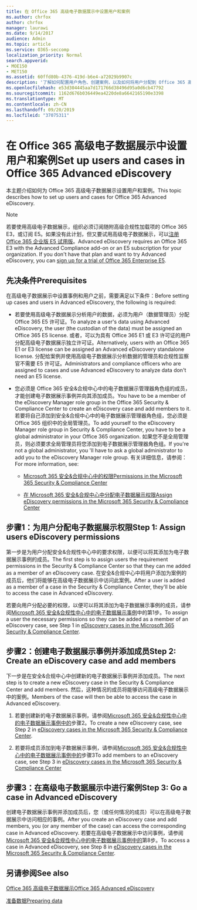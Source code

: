 ```yaml
---
title: 在 Office 365 高级电子数据展示中设置用户和案例
ms.author: chrfox
author: chrfox
manager: laurawi
ms.date: 9/14/2017
audience: Admin
ms.topic: article
ms.service: O365-seccomp
localization_priority: Normal
search.appverid:
- MOE150
- MET150
ms.assetid: 60ffd80b-4376-419d-b6e4-a72029b9907c
description: '了解如何配置用户角色、创建案例，以及如何将用户分配到 Office 365 高级电子数据展示中的案例。  '
ms.openlocfilehash: e53d304445aa7d171766d38496d95a0d6cb47792
ms.sourcegitcommit: 1162d676b036449ea4220de8a6642165190e3398
ms.translationtype: MT
ms.contentlocale: zh-CN
ms.lasthandoff: 09/20/2019
ms.locfileid: "37075311"
---
```

# <a name="set-up-users-and-cases-in-office-365-advanced-ediscovery"></a><span data-ttu-id="c4fa0-103">在 Office 365 高级电子数据展示中设置用户和案例</span><span class="sxs-lookup"><span data-stu-id="c4fa0-103">Set up users and cases in Office 365 Advanced eDiscovery</span></span>

<span data-ttu-id="c4fa0-104">本主题介绍如何为 Office 365 高级电子数据展示设置用户和案例。</span><span class="sxs-lookup"><span data-stu-id="c4fa0-104">This topic describes how to set up users and cases for Office 365 Advanced eDiscovery.</span></span>
  
> [!NOTE]
> <span data-ttu-id="c4fa0-p101">若要使用高级电子数据展示，组织必须订阅随附高级合规性加载项的 Office 365 E3，或订阅 E5。如果没有此计划，但又要试用高级电子数据展示，可以[注册 Office 365 企业版 E5 试用版](https://go.microsoft.com/fwlink/p/?LinkID=698279)。</span><span class="sxs-lookup"><span data-stu-id="c4fa0-p101">Advanced eDiscovery requires an Office 365 E3 with the Advanced Compliance add-on or an E5 subscription for your organization. If you don't have that plan and want to try Advanced eDiscovery, you can [sign up for a trial of Office 365 Enterprise E5](https://go.microsoft.com/fwlink/p/?LinkID=698279).</span></span> 
  
## <a name="prerequisites"></a><span data-ttu-id="c4fa0-107">先决条件</span><span class="sxs-lookup"><span data-stu-id="c4fa0-107">Prerequisites</span></span>

<span data-ttu-id="c4fa0-108">在高级电子数据展示中设置事例和用户之前，需要满足以下条件：</span><span class="sxs-lookup"><span data-stu-id="c4fa0-108">Before setting up cases and users in Advanced eDiscovery, the following is required:</span></span>
  
- <span data-ttu-id="c4fa0-109">若要使用高级电子数据展示分析用户的数据，必须为用户（数据管理员）分配 Office 365 E5 许可证。</span><span class="sxs-lookup"><span data-stu-id="c4fa0-109">To analyze a user's data using Advanced eDiscovery, the user (the custodian of the data) must be assigned an Office 365 E5 license.</span></span> <span data-ttu-id="c4fa0-110">或者，可以为具有 Office 365 E1 或 E3 许可证的用户分配高级电子数据展示独立许可证。</span><span class="sxs-lookup"><span data-stu-id="c4fa0-110">Alternatively, users with an Office 365 E1 or E3 license can be assigned an Advanced eDiscovery standalone license.</span></span> <span data-ttu-id="c4fa0-111">分配给案例并使用高级电子数据展示分析数据的管理员和合规性监察官不需要 E5 许可证。</span><span class="sxs-lookup"><span data-stu-id="c4fa0-111">Administrators and compliance officers who are assigned to cases and use Advanced eDiscovery to analyze data don't need an E5 license.</span></span> 
    
- <span data-ttu-id="c4fa0-112">您必须是 Office 365 安全&amp;合规中心中的电子数据展示管理器角色组的成员，才能创建电子数据展示事例并向其添加成员。</span><span class="sxs-lookup"><span data-stu-id="c4fa0-112">You have to be a member of the eDiscovery Manager role group in the Office 365 Security &amp; Compliance Center to create an eDiscovery case and add members to it.</span></span> <span data-ttu-id="c4fa0-113">若要将自己添加到安全&amp;合规中心中的电子数据展示管理器角色组，您必须是 Office 365 组织中的全局管理员。</span><span class="sxs-lookup"><span data-stu-id="c4fa0-113">To add yourself to the eDiscovery Manager role group in Security &amp; Compliance Center, you have to be a global administrator in your Office 365 organization.</span></span> <span data-ttu-id="c4fa0-114">如果您不是全局管理员，则必须要求全局管理员将您添加到电子数据展示管理器角色组。</span><span class="sxs-lookup"><span data-stu-id="c4fa0-114">If you're not a global administrator, you 'll have to ask a global administrator to add you to the eDiscovery Manager role group.</span></span> <span data-ttu-id="c4fa0-115">有关详细信息，请参阅：</span><span class="sxs-lookup"><span data-stu-id="c4fa0-115">For more information, see:</span></span>
    
  - [<span data-ttu-id="c4fa0-116">Microsoft 365 安全&amp;合规中心中的权限</span><span class="sxs-lookup"><span data-stu-id="c4fa0-116">Permissions in the Microsoft 365 Security &amp; Compliance Center</span></span>](/security/office-365-security/protect-against-threats.md)
    
  - [<span data-ttu-id="c4fa0-117">在 Microsoft 365 安全&amp;合规中心中分配电子数据展示权限</span><span class="sxs-lookup"><span data-stu-id="c4fa0-117">Assign eDiscovery permissions in the Microsoft‍ 365 Security &amp; Compliance Center</span></span>](assign-ediscovery-permissions.md)
    
## <a name="step-1-assign-users-ediscovery-permissions"></a><span data-ttu-id="c4fa0-118">步骤1：为用户分配电子数据展示权限</span><span class="sxs-lookup"><span data-stu-id="c4fa0-118">Step 1: Assign users eDiscovery permissions</span></span>

<span data-ttu-id="c4fa0-119">第一步是为用户分配安全&amp;合规性中心中的要求权限，以便可以将其添加为电子数据展示事例的成员。</span><span class="sxs-lookup"><span data-stu-id="c4fa0-119">The first step is to assign users the requirement permissions in the Security &amp; Compliance Center so that they can me added as a member of an eDiscovery case.</span></span> <span data-ttu-id="c4fa0-120">在安全&amp;合规中心中将用户添加为案例的成员后，他们将能够在高级电子数据展示中访问此案例。</span><span class="sxs-lookup"><span data-stu-id="c4fa0-120">After a user is added as a member of a case in the Security &amp; Compliance Center, they'll be able to access the case in Advanced eDiscovery.</span></span>
  
<span data-ttu-id="c4fa0-121">若要向用户分配必要的权限，以便可以将其添加为电子数据展示事例的成员，请参阅[Microsoft 365 安全&amp;合规性中心中的电子数据展示事例](ediscovery-cases.md#step-1-assign-ediscovery-permissions-to-potential-case-members)中的第1步。</span><span class="sxs-lookup"><span data-stu-id="c4fa0-121">To assign a user the necessary permissions so they can be added as a member of an eDiscovery case, see Step 1 in [eDiscovery cases in the Microsoft 365 Security &amp; Compliance Center](ediscovery-cases.md#step-1-assign-ediscovery-permissions-to-potential-case-members).</span></span>
  
## <a name="step-2-create-an-ediscovery-case-and-add-members"></a><span data-ttu-id="c4fa0-122">步骤2：创建电子数据展示事例并添加成员</span><span class="sxs-lookup"><span data-stu-id="c4fa0-122">Step 2: Create an eDiscovery case and add members</span></span>

<span data-ttu-id="c4fa0-123">下一步是在安全&amp;合规中心中创建新的电子数据展示事例并添加成员。</span><span class="sxs-lookup"><span data-stu-id="c4fa0-123">The next step is to create a new eDiscovery case in the Security &amp; Compliance Center and add members.</span></span> <span data-ttu-id="c4fa0-124">然后，这种情况的成员将能够访问高级电子数据展示中的案例。</span><span class="sxs-lookup"><span data-stu-id="c4fa0-124">Members of the case will then be able to access the case in Advanced eDiscovery.</span></span>
  
1. <span data-ttu-id="c4fa0-125">若要创建新的电子数据展示事例，请参阅[Microsoft 365 安全&amp;合规性中心中的电子数据展示事例中的](ediscovery-cases.md#step-2-create-a-new-case)步骤2。</span><span class="sxs-lookup"><span data-stu-id="c4fa0-125">To create a new eDiscovery case, see Step 2 in [eDiscovery cases in the Microsoft 365 Security &amp; Compliance Center](ediscovery-cases.md#step-2-create-a-new-case).</span></span>
    
2. <span data-ttu-id="c4fa0-126">若要将成员添加到电子数据展示事例，请参阅[Microsoft 365 安全&amp;合规性中心中的电子数据展示事例中的](ediscovery-cases.md#step-3-add-members-to-a-case)步骤3</span><span class="sxs-lookup"><span data-stu-id="c4fa0-126">To add members to an eDiscovery case, see Step 3 in [eDiscovery cases in the Microsoft 365 Security &amp; Compliance Center](ediscovery-cases.md#step-3-add-members-to-a-case)</span></span>
    
## <a name="step-3-go-a-case-in-advanced-ediscovery"></a><span data-ttu-id="c4fa0-127">步骤3：在高级电子数据展示中进行案例</span><span class="sxs-lookup"><span data-stu-id="c4fa0-127">Step 3: Go a case in Advanced eDiscovery</span></span>

<span data-ttu-id="c4fa0-128">创建电子数据展示事例并添加成员后，您（或任何情况的成员）可以在高级电子数据展示中访问相应的事例。</span><span class="sxs-lookup"><span data-stu-id="c4fa0-128">After you create an eDiscovery case and add members, you (or any member of the case) can access the corresponding case in Advanced eDiscovery.</span></span> <span data-ttu-id="c4fa0-129">若要在高级电子数据展示中访问事例，请参阅[Microsoft 365 安全&amp;合规性中心中的电子数据展示事例中的](ediscovery-cases.md#step-8-go-to-the-case-in-advanced-ediscovery)第8步。</span><span class="sxs-lookup"><span data-stu-id="c4fa0-129">To access a case in Advanced eDiscovery, see Step 8 in [eDiscovery cases in the Microsoft 365 Security &amp; Compliance Center](ediscovery-cases.md#step-8-go-to-the-case-in-advanced-ediscovery).</span></span>
  
## <a name="see-also"></a><span data-ttu-id="c4fa0-130">另请参阅</span><span class="sxs-lookup"><span data-stu-id="c4fa0-130">See also</span></span>

[<span data-ttu-id="c4fa0-131">Office 365 高级电子数据展示</span><span class="sxs-lookup"><span data-stu-id="c4fa0-131">Office 365 Advanced eDiscovery</span></span>](office-365-advanced-ediscovery.md)
  
[<span data-ttu-id="c4fa0-132">准备数据</span><span class="sxs-lookup"><span data-stu-id="c4fa0-132">Preparing data</span></span>](prepare-data-for-advanced-ediscovery.md)
 
